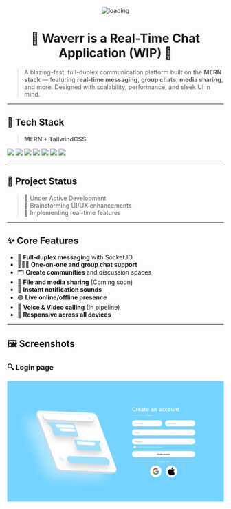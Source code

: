<p align="center">
  <img src="https://i.gifer.com/ZZ5H.gif" width="100" alt="loading" />
</p>

<h1 align="center">💬 Waverr is a Real-Time Chat Application (WIP) 💬</h1>

> A blazing-fast, full-duplex communication platform built on the **MERN stack** — featuring **real-time messaging**, **group chats**, **media sharing**, and more. Designed with scalability, performance, and sleek UI in mind.

---

## 🧰 Tech Stack

> **MERN + TailwindCSS**

<p>
  <img src="https://img.shields.io/badge/MongoDB-47A248?style=for-the-badge&logo=mongodb&logoColor=white"/>
  <img src="https://img.shields.io/badge/Express.js-000000?style=for-the-badge&logo=express&logoColor=white"/>
  <img src="https://img.shields.io/badge/React-20232A?style=for-the-badge&logo=react&logoColor=61DAFB"/>
  <img src="https://img.shields.io/badge/Node.js-43853D?style=for-the-badge&logo=node.js&logoColor=white"/>
  <img src="https://img.shields.io/badge/TailwindCSS-06B6D4?style=for-the-badge&logo=tailwindcss&logoColor=white"/>
  <img src="https://img.shields.io/badge/Vite-646CFF?style=for-the-badge&logo=vite&logoColor=white"/>
  <img src="https://img.shields.io/badge/Socket.IO-010101?style=for-the-badge&logo=socket.io&logoColor=white"/>
</p>

---

## 🚧 Project Status

> 🔄 Under Active Development  
> 🧠 Brainstorming UI/UX enhancements  
> 🧪 Implementing real-time features  

---

## ✨ Core Features

- 🔁 **Full-duplex messaging** with Socket.IO  
- 🧑‍🤝‍🧑 **One-on-one and group chat support**  
- 🗂️ **Create communities** and discussion spaces  
- 📸 **File and media sharing** (Coming soon)  
- 🔔 **Instant notification sounds**  
- 🟢 **Live online/offline presence**  
- 🎥 **Voice & Video calling** (In pipeline)  
- 📱 **Responsive across all devices**

---

## 🖼️ Screenshots

### 🔍 Login page
![](assets/loginss.jpeg)